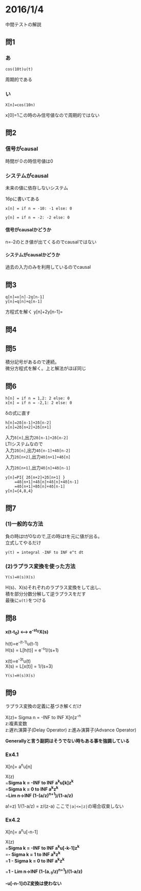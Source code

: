 
# 2016/1/4
中間テストの解説  
 
## 問1
### あ
```
cos(10t)u(t)
```
周期的である  
   
### い
```
X[n]=cos(10n)
```
x[0]=1この時のみ信号値なので周期的ではない

## 問2
### 信号がcausal
時間が０の時信号値は0
### システムがcausal
未来の値に依存しないシステム

16pに書いてある
```
x[n] = if n = -10: -1 else: 0
```
  
```
y[n] = if n = -2: -2 else: 0
```

#### 信号がcausalかどうか
n=-2のとき値が出てくるのでcausalではない  
  
#### システムがcausalかどうか
過去の入力のみを利用しているのでcausal  

## 問3
```
q[n]=x[n]-2q[n-1]
y[n]=q[n]+q[n-1]
```
方程式を解く
y[n]+2y[n-1]=

## 問4  
## 問5  
積分記号があるので連続。  
微分方程式を解く。上と解法がほぼ同じ  

## 問6
```
h[n] = if n = 1,2: 2 else: 0
x[n] = if n = -2,1: 2 else: 0
```
δの式に直す
```
h[n]=2δ[n-1]+2δ[n-2]
x[n]=2δ[n+2]+2δ[n+1]
```
入力```δ[n]```,出力```2δ[n-1]+2δ[n-2]```  
LTIシステムなので  
入力```2δ[n]```,出力```4δ[n-1]+4δ[n-2]```  
入力```2δ[n+2]```,出力```4δ[n+1]+4δ[n]```  
  
入力```2δ[n+1]```,出力```4δ[n]+4δ[n-1]```  
    
```
y[n]=PI{ 2δ[n+2]+2δ[n+1] }
    =4δ[n+1]+4δ[n]+4δ[n]+4δ[n-1]
    =4δ[n+1]+8δ[n]+4δ[n-1]
y[n]={4,8,4}
```
  
## 問7
### (1)一般的な方法
負の時はtが0なので,正の時はtを元に値が出る。   
立式してやるだけ  
```
y(t) = integral -INF to INF e^t dt
```

### (2)ラプラス変換を使った方法
```
Y(s)=H(s)X(s)
```
H(s)、X(s)それぞれのラプラス変換をして出し、  
積を部分分数分解して逆ラプラスをだす  
最後に```u(t)```をつける  
    
## 問8
  
**x(t-t<sub>0</sub>) <--> e<sup>-st<sub>0</sub></sup>X(s)**
  
h(t)=e<sup>-(t-1)</sup>u(t-1)  
H(s) = L[h(t)] = e<sup>-s</sup>1/(s+1)  
  
x(t)=e<sup>-3t</sup>u(t)  
X(s) = L[x(t)] = 1/(s+3)  
  
```
Y(s)=H(s)X(s)  
```

## 問9
ラプラス変換の定義に基づき解くだけ
  
X(z)= Sigma n = -INF to INF X[n]z<sup>-n</sup>  
z:複素変数  
z:遅れ演算子(Delay Operator)
z:進み演算子(Advance Operator)  

**Generallyと言う副詞はそうでない時もある事を強調している**
 
### Ex4.1 
X[n]= a<sup>n</sup>u[n]

X(z)  
=**Sigma k = -INF to INF a<sup>k</sup>u[k]z<sup>k</sup>**   
=**Sigma k = 0 to INF a<sup>k</sup>z<sup>k</sup>**  
=**Lim n->INF (1-(a/z)<sup>n+1</sup>)/(1-a/z)**

a!=z)
    1/(1-a/z) = z/(z-a)
ここで```|a|<=|z|```の場合収束しない    
  
### Ex4.2  
X[n]= a<sup>n</sup>u[-n-1]

X(z)  
=**Sigma k = -INF to INF a<sup>k</sup>u[-k-1]z<sup>k</sup>**   
=**- Sigma k = 1 to INF a<sup>k</sup>z<sup>k</sup>**  
=**1 - Sigma k = 0 to INF a<sup>k</sup>z<sup>k</sup>**  

=**1 - Lim n->INF (1-(a<sub>-1</sub>/z)<sup>n+1</sup>)/(1-a/z)**


**-u[-n-1]のZ変換は使わない**
